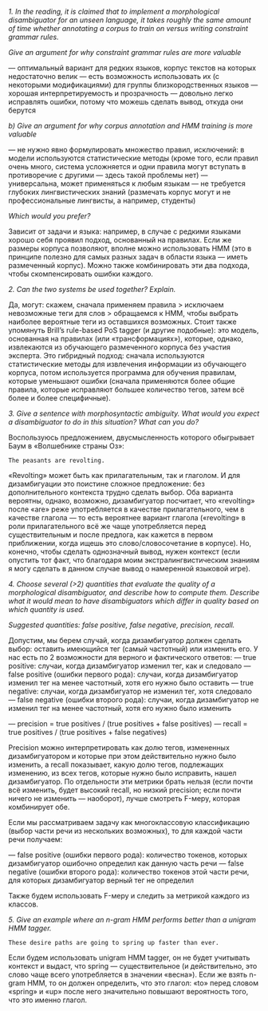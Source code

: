 *1. In the reading, it is claimed that to implement a morphological disambiguator for an unseen language, it takes roughly the same amount of time whether annotating a corpus to train on versus writing constraint grammar rules.*  

*Give an argument for why constraint grammar rules are more valuable*  

— оптимальный вариант для редких языков, корпус текстов на которых недостаточно велик
— есть возможность использовать их (с некоторыми модификациями) для группы близкородственных языков 
— хорошая интерпретируемость и прозрачность — довольно легко исправлять ошибки, потому что можешь сделать вывод, откуда они берутся   


*b) Give an argument for why corpus annotation and HMM training is more valuable*  

— не нужно явно формулировать множество правил, исключений: в модели используются статистические методы (кроме того, если правил очень много, система усложняется и одни правила могут вступать в противоречие с другими — здесь такой проблемы нет)
— универсальна, может применяться к любым языкам
— не требуется глубоких лингвистических знаний (размечать корпус могут и не профессиональные лингвисты, а например, студенты)  


*Which would you prefer?*  

Зависит от задачи и языка: например, в случае с редкими языками хорошо себя проявил подход, основанный на правилах. Если же размеры корпуса позволяют, вполне можно использовать HMM (это в принципе полезно для самых разных задач в области языка — иметь размеченный корпус). Можно также комбинировать эти два подхода, чтобы скомпенсировать ошибки каждого.   


*2. Can the two systems be used together? Explain.*  

Да, могут: скажем, сначала применяем правила > исключаем невозможные теги для слов >   обращаемся к HMM, чтобы выбрать наиболее вероятные теги из оставшихся возможных. 
Стоит также упомянуть Brill’s rule-based PoS tagger (и другие подобные): это модель, основанная на правилах (или «трансформациях»), которые, однако, извлекаются из обучающего размеченного корпуса без участия эксперта. Это гибридный подход: сначала используются статистические методы для извлечения информации из обучающего корпуса, потом используется программа для обучения правилам, которые уменьшают ошибки (сначала применяются более общие правила, которые исправляют большее количество тегов, затем всё более и более специфичные).   


*3. Give a sentence with morphosyntactic ambiguity. What would you expect a disambiguator to do in this situation? What can you do?*  

Воспользуюсь предложением, двусмысленность которого обыгрывает Баум в «Волшебнике страны Оз»:

`The peasants are revolting.`  

«Revolting» может быть как прилагательным, так и глаголом. И для дизамбигуации это поистине сложное предложение: без дополнительного контекста трудно сделать выбор.  Оба варианта вероятны, однако, возможно, дизамбигуатор посчитает, что «revolting» после «are» реже употребляется в качестве прилагательного, чем в качестве глагола — то есть вероятнее вариант глагола («revolting» в роли прилагательного всё же чаще употребляется перед существительным и после предлога, как кажется в первом приближении, когда ищешь это слово/словосочетание в корпусе). Но, конечно, чтобы сделать однозначный вывод, нужен контекст (если опустить тот факт, что благодаря моим экстралингвистическим знаниям я могу сделать в данном случае вывод о намеренной языковой игре).   


*4. Choose several (>2) quantities that evaluate the quality of a morphological disambiguator, and describe how to compute them. Describe what it would mean to have disambiguators which differ in quality based on which quantity is used.*

*Suggested quantities: false positive, false negative, precision, recall.*  

Допустим, мы берем случай, когда дизамбигуатор должен сделать выбор: оставить имеющийся тег (самый частотный) или изменить его. У нас есть по 2 возможности для верного и фактического ответов: 
— true positive: случаи, когда дизамбигуатор изменил тег, как и следовало
— false positive (ошибки первого рода): случаи, когда дизамбигуатор изменил тег на менее частотный, хотя его нужно было оставить 
— true negative: случаи, когда дизамбигуатор не изменил тег, хотя следовало
— false negative (ошибки второго рода): случаи, когда дизамбигуатор не изменил тег на менее частотный, хотя его нужно было изменить  


— precision = true positives / (true positives + false positives)
— recall = true positives / (true positives + false negatives)

Precision можно интерпретировать как долю тегов, измененных дизамбигуатором и которые при этом действительно нужно было изменить, а recall показывает, какую долю тегов, подлежащих изменению, из всех тегов, которые нужно было исправить, нашел дизамбигуатор. По отдельности эти метрики брать нельзя (если почти всё изменить, будет высокий recall, но низкий precision; если почти ничего не изменить — наоборот), лучше смотреть F-меру, которая комбинирует обе. 

Если мы рассматриваем задачу как многоклассовую классификацию (выбор части речи из нескольких возможных), то для каждой части речи получаем:

— false positive (ошибки первого рода): количество токенов, которых дизамбигуатор ошибочно определил как данную часть речи
— false negative (ошибки второго рода): количество токенов этой части речи, для которых дизамбигуатор верный тег не определил

Также будем использовать F-меру и следить за метрикой каждого из классов.   


*5. Give an example where an n-gram HMM performs better than a unigram HMM tagger.*  

`These desire paths are going to spring up faster than ever.`

Если будем использовать unigram HMM tagger, он не будет учитывать контекст и выдаст, что spring —  существительное (и действительно, это слово чаще всего употребляется в значении «весна»). Если же взять n-gram HMM, то он должен определить, что это глагол: «to» перед словом «spring» и «up» после него значительно повышают вероятность того, что это именно глагол. 